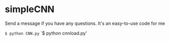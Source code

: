 # simpleCNN
Send a message if you have any questions.  It's an easy-to-use code for me

`$ python CNN.py`
`$ python cnnload.py'
